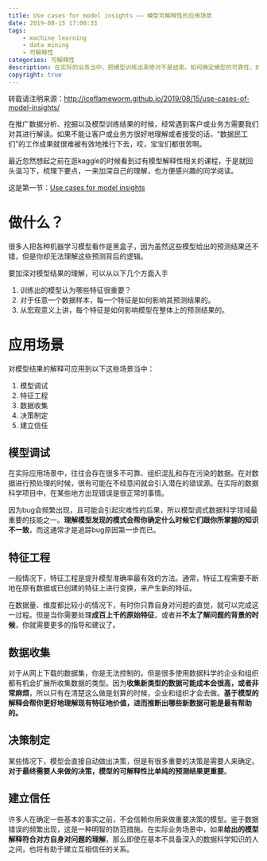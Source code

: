 ```yaml
---
title: Use cases for model insights —— 模型可解释性的应用场景
date: 2019-08-15 17:00:33
tags:
    - machine learning
    - data mining
    - 可解释性
categories: 可解释性
description: 在实际的业务当中，把模型训练出来绝对不是结束。如何确定模型的可靠性，如何让客户或业务方认可模型结果，如何通过模型指导运营和决策，以及如何推广模型落地应用等等一系列问题，都需要我们能够对模型结果进行比较清晰地解读。模型可解释性很重要，在许多地方都需要用到，对模型理解得越深刻，模型能发挥的作用也越大。
copyright: true
---
```


转载请注明来源：http://iceflameworm.github.io/2019/08/15/use-cases-of-model-insights/

在推广数据分析、挖掘以及模型训练结果的时候，经常遇到客户或业务方需要我们对其进行解读。如果不能让客户或业务方很好地理解或者接受的话，“数据民工们”的工作成果就很难被有效地推行下去，哎，宝宝们都很苦啊。

最近忽然想起之前在逛kaggle的时候看到过有模型解释性相关的课程，于是就回头温习下，梳理下要点，一来加深自己的理解，也方便感兴趣的同学阅读。

这是第一节：[Use cases for model insights](https://www.kaggle.com/dansbecker/use-cases-for-model-insights)


# 做什么？

很多人把各种机器学习模型看作是黑盒子，因为虽然这些模型给出的预测结果还不错，但是你却无法理解这些预测背后的逻辑。

要加深对模型结果的理解，可以从以下几个方面入手

1. 训练出的模型认为哪些特征很重要？
2. 对于任意一个数据样本，每一个特征是如何影响其预测结果的。
3. 从宏观意义上讲，每个特征是如何影响模型在整体上的预测结果的。

# 应用场景

对模型结果的解释可应用到以下这些场景当中：

1. 模型调试
2. 特征工程
3. 数据收集
4. 决策制定
5. 建立信任

## 模型调试

在实际应用场景中，往往会存在很多不可靠、组织混乱和存在污染的数据。在对数据进行预处理的时候，很有可能在不经意间就会引入潜在的错误源。在实际的数据科学项目中，在某些地方出现错误是很正常的事情。

因为bug会频繁出现，且可能会引起灾难性的后果，所以模型调式数据科学领域最重要的技能之一。**理解模型发现的模式会帮你确定什么时候它们跟你所掌握的知识不一致**，而这通常才是追踪bug原因第一步而已。

## 特征工程

一般情况下，特征工程是提升模型准确率最有效的方法。通常，特征工程需要不断地在原有数据或已创建的特征上进行变换，来产生新的特征。

在数据量、维度都比较小的情况下，有时你只靠自身对问题的直觉，就可以完成这一过程。但是当你需要处理**成百上千的原始特征**，或者并**不太了解问题的背景的时候**，你就需要更多的指导和建议了。

## 数据收集

对于从网上下载的数据集，你是无法控制的。但是很多使用数据科学的企业和组织都有机会扩展所收集数据的类型。因为**收集新类型的数据可能成本会很高，或者非常麻烦**，所以只有在清楚这么做是划算的时候，企业和组织才会去做。**基于模型的解释会帮你更好地理解现有特征地价值，进而推断出哪些新数据可能是最有帮助的。**

## 决策制定

某些情况下，模型会直接自动做出决策，但是有很多重要的决策是需要人来确定。**对于最终需要人来做的决策，模型的可解释性比单纯的预测结果更重要**。

## 建立信任

许多人在确定一些基本的事实之前，不会信赖你用来做重要决策的模型。鉴于数据错误的频繁出现，这是一种明智的防范措施。在实际业务场景中，如果**给出的模型解释符合对方自身对问题的理解**，那么即使在基本不具备深入的数据科学知识的人之间，也将有助于建立互相信任的关系。